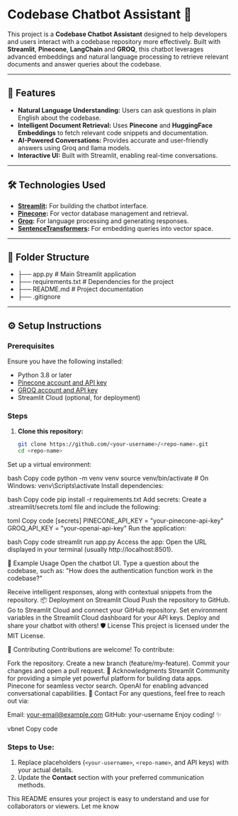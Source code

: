 # Codebase Chatbot Assistant 🤖

This project is a **Codebase Chatbot Assistant** designed to help developers and users interact with a codebase repository more effectively. Built with **Streamlit**, **Pinecone**, **LangChain** and **GROQ**, this chatbot leverages advanced embeddings and natural language processing to retrieve relevant documents and answer queries about the codebase.

---

## 🚀 Features
- **Natural Language Understanding:** Users can ask questions in plain English about the codebase.
- **Intelligent Document Retrieval:** Uses **Pinecone** and **HuggingFace Embeddings** to fetch relevant code snippets and documentation.
- **AI-Powered Conversations:** Provides accurate and user-friendly answers using Groq and llama models.
- **Interactive UI:** Built with Streamlit, enabling real-time conversations.

---

## 🛠️ Technologies Used
- **[Streamlit](https://streamlit.io/):** For building the chatbot interface.
- **[Pinecone](https://www.pinecone.io/):** For vector database management and retrieval.
- **[Groq](https://groq.com/):** For language processing and generating responses.
- **[SentenceTransformers](https://huggingface.co/sentence-transformers):** For embedding queries into vector space.

---

## 📂 Folder Structure
- ├── app.py # Main Streamlit application 
- ├── requirements.txt # Dependencies for the project
- ├── README.md # Project documentation
- ├── .gitignore



---

## ⚙️ Setup Instructions

### Prerequisites
Ensure you have the following installed:
- Python 3.8 or later
- [Pinecone account and API key](https://www.pinecone.io/start/)
- [GROQ account and API key](https://console.groq.com/keys)
- Streamlit Cloud (optional, for deployment)

### Steps
1. **Clone this repository:**
   ```bash
   git clone https://github.com/<your-username>/<repo-name>.git
   cd <repo-name>
Set up a virtual environment:

bash
Copy code
python -m venv venv
source venv/bin/activate  # On Windows: venv\Scripts\activate
Install dependencies:

bash
Copy code
pip install -r requirements.txt
Add secrets: Create a .streamlit/secrets.toml file and include the following:

toml
Copy code
[secrets]
PINECONE_API_KEY = "your-pinecone-api-key"
GROQ_API_KEY = "your-openai-api-key"
Run the application:

bash
Copy code
streamlit run app.py
Access the app: Open the URL displayed in your terminal (usually http://localhost:8501).

🧪 Example Usage
Open the chatbot UI.
Type a question about the codebase, such as:
"How does the authentication function work in the codebase?"

Receive intelligent responses, along with contextual snippets from the repository.
📦 Deployment on Streamlit Cloud
Push the repository to GitHub.
Go to Streamlit Cloud and connect your GitHub repository.
Set environment variables in the Streamlit Cloud dashboard for your API keys.
Deploy and share your chatbot with others!
🛡️ License
This project is licensed under the MIT License.

🤝 Contributing
Contributions are welcome! To contribute:

Fork the repository.
Create a new branch (feature/my-feature).
Commit your changes and open a pull request.
🙌 Acknowledgments
Streamlit Community for providing a simple yet powerful platform for building data apps.
Pinecone for seamless vector search.
OpenAI for enabling advanced conversational capabilities.
📧 Contact
For any questions, feel free to reach out via:

Email: your-email@example.com
GitHub: your-username
Enjoy coding! ✨

vbnet
Copy code

### Steps to Use:
1. Replace placeholders (`<your-username>`, `<repo-name>`, and API keys) with your actual details.
2. Update the **Contact** section with your preferred communication methods.

This README ensures your project is easy to understand and use for collaborators or viewers. Let me know
